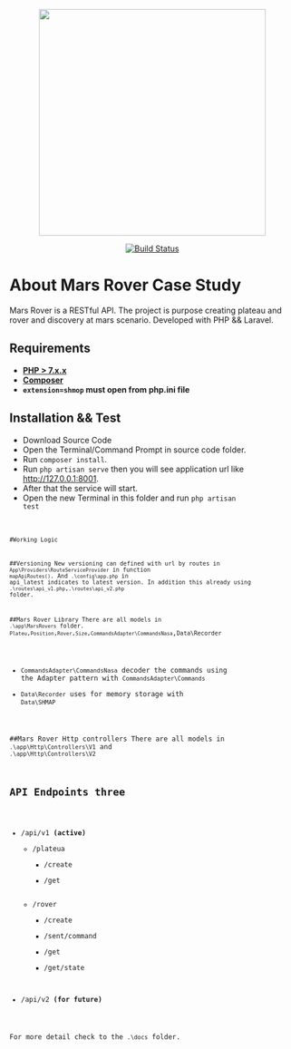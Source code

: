 <p align="center"><a href="https://laravel.com" target="_blank"><img src="https://raw.githubusercontent.com/laravel/art/master/logo-lockup/5%20SVG/2%20CMYK/1%20Full%20Color/laravel-logolockup-cmyk-red.svg" width="400"></a></p>

<p align="center">
<a href="https://travis-ci.org/laravel/framework"><img src="https://travis-ci.org/laravel/framework.svg" alt="Build Status"></a>
</p>

# About Mars Rover Case Study

Mars Rover is a RESTful API. The project is purpose creating plateau and rover and discovery at mars scenario.  Developed with PHP && Laravel.

## Requirements

- **[PHP > 7.x.x](https://www.php.net/downloads.php)**
- **[Composer](https://getcomposer.org/download/)**
- **<code>extension=shmop</code> must open from php.ini file**


## Installation && Test

- Download Source Code
- Open the Terminal/Command Prompt in source code folder.
- Run <code>composer install</code>.
- Run <code>php artisan serve</code> then you will see application url like  http://127.0.0.1:8001.
- After that the service will start.
- Open the new Terminal in this folder and run <code>php artisan test<code>

#Working Logic

##Versioning
New versioning can defined with url by routes in <code>App\Providers\RouteServiceProvider</code> in function <code>mapApiRoutes()</code>. And <code>.\config\app.php</code> in api_latest indicates to latest version. In addition this already using  <code>.\routes\api_v1.php</code>,<code>.\routes\api_v2.php</code>  folder.

##Mars Rover Library 
There are all models in <code>.\app\MarsRovers</code> folder. <code>Plateu</code>,<code>Position</code>,<code>Rover</code>,<code>Size</code>,<code>CommandsAdapter\CommandsNasa</code></code>,<code>Data\Recorder</code>
- <code>CommandsAdapter\CommandsNasa</code> decoder the commands using the Adapter pattern with <code>CommandsAdapter\Commands</code>
- <code>Data\Recorder</code> uses for memory storage with <code>Data\SHMAP</code>

##Mars Rover Http controllers
There are all models in <code>.\app\Http\Controllers\V1</code> and <code>.\app\Http\Controllers\V2</code>

## API Endpoints three
- /api/v1 **(active)**
    - /plateua
        - /create
        - /get
    - /rover
        - /create
        - /sent/command
        - /get
        - /get/state
- /api/v2 **(for future)**


For more detail check to the <code>.\docs</code> folder.

